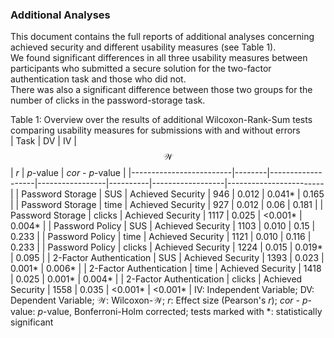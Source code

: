 ### Additional Analyses

This document contains the full reports of additional analyses concerning achieved security and different usability measures (see Table 1).  
We found significant differences in all three usability measures between participants who submitted a secure solution for the two-factor authentication task and those who did not.  
There was also a significant difference between those two groups for the number of clicks in the password-storage task.  


Table 1: Overview over the results of additional Wilcoxon-Rank-Sum tests comparing usability measures for submissions with and without errors  
| Task                    | DV     | IV                | $$\mathcal{W}$$ | *r*      | *p*-value        | *cor - p*-value        |
|-------------------------|--------|-------------------|-----------------|----------|------------------|------------------------|
| Password Storage        | SUS    | Achieved Security | 946             | 0.012    | 0.041*           | 0.165                  |
| Password Storage        | time   | Achieved Security | 927             | 0.012    | 0.06             | 0.181                  |
| Password Storage        | clicks | Achieved Security | 1117            | 0.025    | <0.001*          | 0.004*                 |
| Password Policy         | SUS    | Achieved Security | 1103            | 0.010    | 0.15             | 0.233                  |
| Password Policy         | time   | Achieved Security | 1121            | 0.010    | 0.116            | 0.233                  |
| Password Policy         | clicks | Achieved Security | 1224            | 0.015    | 0.019*           | 0.095                  |
| 2-Factor Authentication | SUS    | Achieved Security | 1393            | 0.023    | 0.001*           | 0.006*                 |
| 2-Factor Authentication | time   | Achieved Security | 1418            | 0.025    | 0.001*           | 0.004*                 |
| 2-Factor Authentication | clicks | Achieved Security | 1558            | 0.035    | <0.001*          | <0.001*                |
IV: Independent Variable; DV: Dependent Variable; $\mathcal{W}$: Wilcoxon-$\mathcal{W}$; *r*: Effect size (Pearson's *r*); *cor - p*-value: *p*-value, Bonferroni-Holm corrected; tests marked with *: statistically significant  

